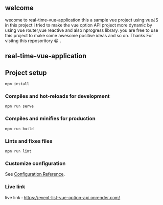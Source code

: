 ## welcome 
wecome to real-time-vue-application
this a sample vue project using vueJS in this project i tried to make the vue option API project more dynamic by using vue router,vue reactive and also nprogress library.
you are free to use this project to make some awesome positive ideas and so on.
Thanks For visitng this reposoritory 😀 .
## real-time-vue-application
## Project setup
```
npm install
```

### Compiles and hot-reloads for development
```
npm run serve
```

### Compiles and minifies for production
```
npm run build
```

### Lints and fixes files
```
npm run lint
```

### Customize configuration
See [Configuration Reference](https://cli.vuejs.org/config/).


### Live link
live link : https://event-list-vue-option-api.onrender.com/
